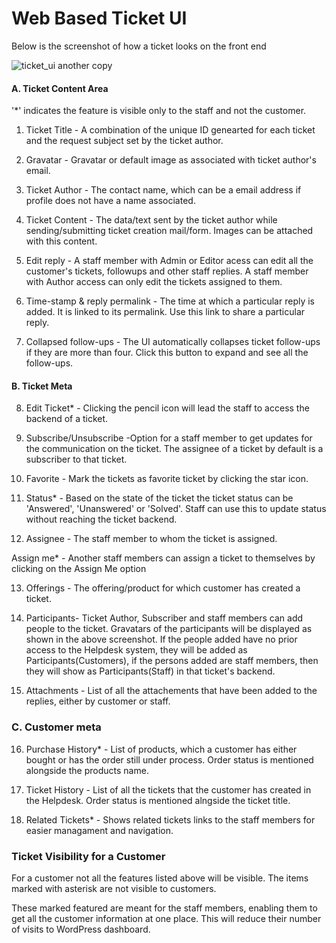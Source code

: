 # Web Based Ticket UI

Below is the screenshot of how a ticket looks on the front end

![ticket_ui another copy](https://cloud.githubusercontent.com/assets/8191145/7630475/f6c578c8-fa53-11e4-83c3-740cc9b03b8a.png)


 ####  A. Ticket Content Area

'*' indicates the feature is visible only to the staff and not the customer.


1. Ticket Title - A combination of the unique ID genearted for each ticket and the request subject set by the ticket author.

2. Gravatar - Gravatar or default image as associated with ticket author's email.

3. Ticket Author -  The contact name, which can be a email address if profile does not have a name associated.

4. Ticket Content - The data/text sent by the ticket author while sending/submitting ticket creation mail/form. Images can be attached with this content.

5. Edit reply - A staff member with Admin or Editor acess can edit all the customer's tickets, followups and other staff replies. A staff member with Author access can only edit the tickets assigned to them.

6. Time-stamp & reply permalink - The time at which a particular reply is added. It is linked to its permalink. Use this link to share a particular reply.

7. Collapsed follow-ups - The UI automatically collapses ticket follow-ups if they are more than four. Click this button to expand and see all the follow-ups.


#### B. Ticket Meta

8. Edit Ticket* - Clicking the pencil icon will lead the staff to access the backend of a ticket.

9. Subscribe/Unsubscribe -Option for a staff member to get updates for the communication on the ticket. The assignee of a ticket by default is a subscriber to that ticket.

10. Favorite - Mark the tickets as favorite ticket by clicking the star icon.

11. Status* - Based on the state of the ticket the ticket status can be 'Answered', 'Unanswered' or 'Solved'. Staff can use this to update status without reaching the ticket backend.

12. Assignee - The staff member to whom the ticket is assigned.

Assign me* - Another staff members can assign a ticket to themselves by clicking on the Assign Me option

13. Offerings - The offering/product for which customer has created a ticket.

14. Participants- Ticket Author, Subscriber and staff members can add people to the ticket. Gravatars of the participants will be displayed as shown in the above screenshot.
If the people added have no prior access to the Helpdesk system, they will be added as Participants(Customers), if the persons added are staff members, then they will show as Participants(Staff) in that ticket's backend.

15. Attachments - List of all the attachements that have been added to the replies, either by customer or staff.

### C. Customer meta
16. Purchase History* - List of products, which a customer has either bought or has the order still under process. Order status is mentioned alongside the products name.

17. Ticket History - List of all the tickets that the customer has created in the Helpdesk. Order status is mentioned alngside the ticket title.

18. Related Tickets* - Shows related tickets links to the staff members for easier managament and navigation.


### Ticket Visibility for a Customer

For a customer not all the features listed above will be visible. The items marked with asterisk are not visible to customers.

These marked featured are meant for the staff members, enabling them to get all the customer information at one place. This will reduce their number of visits to WordPress dashboard.
